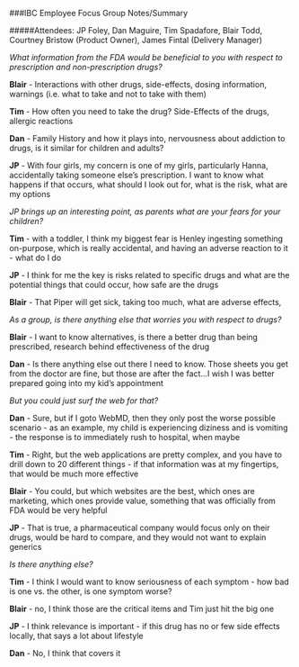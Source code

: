 ###IBC Employee Focus Group Notes/Summary

#####Attendees: JP Foley, Dan Maguire, Tim Spadafore, Blair Todd, Courtney Bristow (Product Owner), James Fintal (Delivery Manager) 

<i>What information from the FDA would be beneficial to you with respect to prescription and non-prescription drugs?</i> 

<b>Blair</b> - Interactions with other drugs, side-effects, dosing information, warnings (i.e. what to take and not to take with them) 

<b>Tim</b> - How often you need to take the drug? Side-Effects of the drugs, allergic reactions 

<b>Dan</b> - Family History and how it plays into, nervousness about addiction to drugs, is it similar for children and adults? 

<b>JP</b> - With four girls, my concern is one of my girls, particularly Hanna, accidentally taking someone else’s prescription.  I want to know what happens if that occurs, what should I look out for, what is the risk, what are my options 

<i>JP brings up an interesting point, as parents what are your fears for your children? </i>

<b>Tim</b> - with a toddler, I think my biggest fear is Henley ingesting something on-purpose, which is really accidental, and having an adverse reaction to it - what do I do 

<b>JP</b> - I think for me the key is risks related to specific drugs and what are the potential things that could occur, how safe are the drugs 

<b>Blair</b> - That Piper will get sick, taking too much, what are adverse effects,  

<i>As a group, is there anything else that worries you with respect to drugs?</i>

<b>Blair</b> - I want to know alternatives, is there a better drug than being prescribed, research behind effectiveness of the drug 

<b>Dan</b> - Is there anything else out there I need to know. Those sheets you get from the doctor are fine, but those are after the fact…I wish I was better prepared going into my kid’s appointment 

<i>But you could just surf the web for that?</i>

<b>Dan</b> - Sure, but if I goto WebMD, then they only post the worse possible scenario - as an example, my child is experiencing diziness and is vomiting - the response is to immediately rush to hospital, when maybe 

<b>Tim</b> - Right, but the web applications are pretty complex, and you have to drill down to 20 different things - if that information was at my fingertips, that would be much more effective

<b>Blair</b> - You could, but which websites are the best, which ones are marketing, which ones provide value, something that was officially from FDA would be very helpful

<b>JP</b> - That is true, a pharmaceutical company would focus only on their drugs, would be hard to compare, and they would not want to explain generics 

<i>Is there anything else? </i>

<b>Tim</b> - I think I would want to know seriousness of each symptom - how bad is one vs. the other, is one symptom worse? 

<b>Blair</b> - no, I think those are the critical items and Tim just hit the big one 

<b>JP</b> - I think relevance is important - if this drug has no or few side effects locally, that says a lot about lifestyle 

<b>Dan</b> - No, I think that covers it 
